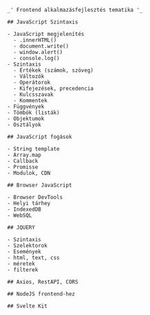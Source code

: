     _' Frontend alkalmazásfejlesztés tematika '_

    ## JavaScript Szintaxis

    - JavaScript megjelenítés
      - .innerHTML()
      - document.write()
      - window.alert()
      - console.log()
    - Szintaxis
      - Értékek (számok, szöveg)
      - Változók
      - Operátorok
      - Kifejezések, precedencia
      - Kulcsszavak
      - Kommentek
    - Függvények
    - Tömbök (listák)
    - Objektumok
    - Osztályok

    ## JavaScript fogások

    - String template
    - Array.map
    - Callback
    - Promisse
    - Modulok, CDN

    ## Browser JavaScript

    - Browser DevTools
    - Helyi tárhey
    - IndexedDB
    - WebSQL

    ## JQUERY

    - Szintaxis
    - Szelektorok
    - Események
    - html, text, css
    - méretek
    - filterek

    ## Axios, RestAPI, CORS

    ## NodeJS frontend-hez

    ## Svelte Kit
